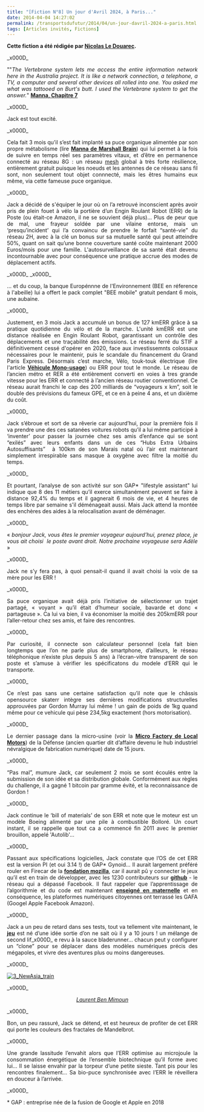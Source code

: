 ```yaml
---
title: "[Fiction N°8] Un jour d'Avril 2024, à Paris..."
date: 2014-04-04 14:27:02
permalink: /transportsdufutur/2014/04/un-jour-davril-2024-a-paris.html
tags: [Articles invités, Fictions]
---
```


<p dir="ltr" style="text-align: justify;"><strong>Cette fiction a été rédigée par <a href="https://twitter.com/ledouarec" target="_blank" rel="noopener">Nicolas Le Douarec</a>.</strong></p>_x000D_
<p dir="ltr" style="text-align: justify;">""<em>The Vertebrane system lets me access the entire information network here in the Australia project. It is like a network connection, a telephone, a TV, a computer and several other devices all rolled into one. You asked me what was tattooed on Burt's butt. I used the Vertebrane system to get the answer.</em>" <a href="http://marshallbrain.com/manna7.htm" target="_blank" rel="noopener"><strong>Manna, Chapitre 7</strong></a></p>_x000D_
<p dir="ltr" style="text-align: justify;">Jack est tout excité.</p>_x000D_
<p dir="ltr" style="text-align: justify;">Cela fait 3 mois qu’il s’est fait implanté sa puce organique alimentée par son propre métabolisme (lire <a href="http://marshallbrain.com/manna1.htm" target="_blank" rel="noopener"><strong>Manna de Marshall Brain</strong></a>) qui lui permet à la fois de suivre en temps réel ses paramètres vitaux, et d’être en permanence connecté au réseau 8G : un réseau <a title="topologie Mesh" href="http://fr.wikipedia.org/wiki/Topologie_mesh" target="_blank" rel="noopener">mesh</a> global à très forte résilience, entièrement gratuit puisque les noeuds et les antennes de ce réseau sans fil sont, non seulement tout objet connnecté, mais les êtres humains eux même, via cette fameuse puce organique.</p>_x000D_
<p dir="ltr" style="text-align: justify;">Jack a décidé de s'équiper le jour où on l’a retrouvé inconscient après avoir pris de plein fouet à vélo la portière d’un Engin Roulant Robot (ERR) de la Poste (ou était-ce Amazon, il ne se souvient déjà plus)… Plus de peur que de mal, une frayeur soldée par une vilaine entorse, mais un ‘presqu’incident’ qui l’a convaincu de prendre le forfait “santé-vie” du réseau 2H, avec à la clé un bonus sur sa mutuelle santé qui peut atteindre 50%, quant on sait qu’une bonne couverture santé coûte maintenant 2000 Euros/mois pour une famille. L'autosurveillance de sa santé était devenu incontournable avec pour conséquence une pratique accrue des modes de déplacement actifs.</p>_x000D_
<!--more-->_x000D_
<p dir="ltr" style="text-align: justify;">… et du coup, la banque Europénnne de l'Environnement (BEE en réference à l'abeille) lui a offert le pack complet "BEE mobile" gratuit pendant 6 mois, une aubaine.</p>_x000D_
<p dir="ltr" style="text-align: justify;">Justement, en 3 mois Jack a accumulé un bonus de 127 kmERR grâce à sa pratique quotidienne du vélo et de la marche. L'unité kmERR est une distance réalisée en Engin Roulant Robot, garantissant un contrôle des déplacements et une traçabilité des émissions. Le réseau ferré du STIF a définitivement cessé d'opérer en 2020, face aux investissemnts colossaux nécessaires pour le maintenir, puis le scandale du financement du Grand Paris Express. Désormais c’est marche, Vélo, touk-touk électrique (lire l'article <a href="https://gabrielplassat.github.io/transportsdufutur/2012/10/exemples-de-vehicule-mono-usage-a-tendance-servicielle.html" target="_blank" rel="noopener"><strong>Véhicule Mono-usage</strong></a>) ou ERR pour tout le monde. Le réseau de l’ancien métro et RER a été entièrement converti en voies à tres grande vitesse pour les ERR et connecté à l’ancien réseau routier conventionnel. Ce réseau aurait franchi le cap des 200 milliards de “voyageurs x km”, soit le double des prévisions du fameux GPE, et ce en à peine 4 ans, et un dixième du coût.</p>_x000D_
<p dir="ltr" style="text-align: justify;">Jack s’ébroue et sort de sa rêverie car aujourd’hui, pour la première fois il va prendre une des ces satanées voitures robots qu’il a lui même participé à ‘inventer’ pour passer la journée chez ses amis d’enfance qui se sont “exilés” avec leurs enfants dans un de ces “Hubs Extra Urbains Autosuffisants”  à 100km de son Marais natal où l’air est maintenant simplement irrespirable sans masque à oxygène avec filtre la moitié du temps.</p>_x000D_
<p dir="ltr" style="text-align: justify;">Et pourtant, l’analyse de son activité sur son GAP* "lifestyle assistant" lui indique que 8 des 11 métiers qu’il exerce simultanément peuvent se faire à distance 92,4% du temps et il gagnerait 6 mois de vie, et 4 heures de temps libre par semaine s'il déménageait aussi. Mais Jack attend la montée des enchères des aides à la relocalisation avant de déménager.</p>_x000D_
<p dir="ltr" style="text-align: justify;">« <em>bonjour Jack, vous êtes le premier voyageur aujourd’hui, prenez place, je vous ait choisi  le poste avant droit. Notre prochaine voyageuse sera Adèle</em> »</p>_x000D_
<p dir="ltr" style="text-align: justify;">Jack ne s’y fera pas, à quoi pensait-il quand il avait choisi la voix de sa mère pour les ERR !</p>_x000D_
<p dir="ltr" style="text-align: justify;">Sa puce organique avait déjà pris l’initiative de sélectionner un trajet partagé, « voyant » qu’il était d’humeur sociale, bavarde et donc « partageuse ». Ca lui va bien, il va économiser la moitié des 205kmERR pour l’aller-retour chez ses amis, et faire des rencontres.</p>_x000D_
<p dir="ltr" style="text-align: justify;">Par curiosité, il connecte son calculateur personnel (cela fait bien longtemps que l’on ne parle plus de smartphone, d’ailleurs, le réseau téléphonique n’existe plus depuis 5 ans) à l’écran-vitre transparent de son poste et s’amuse à vérifier les spécificatons du modele d’ERR qui le transporte.</p>_x000D_
<p dir="ltr" style="text-align: justify;">Ce n’est pas sans une certaine satisfaction qu’il note que le châssis opensource skaterr intègre ses dernières modifications structurelles approuvées par Gordon Murray lui même ! un gain de poids de 1kg quand même pour ce vehicule qui pèse 234,5kg exactement (hors motorisation).</p>_x000D_
<p dir="ltr" style="text-align: justify;">Le dernier passage dans la micro-usine (voir la <a href="https://localmotors.com/microfactory/" target="_blank" rel="noopener"><strong>Micro Factory de Local Motors</strong></a>) de la Défense (ancien quartier dit d’affaire devenu le hub industriel névralgique de fabrication numérique) date de 15 jours.</p>_x000D_
<p dir="ltr" style="text-align: justify;">“Pas mal”, mumure Jack, car seulement 2 mois se sont écoulés entre la submission de son idée et sa distribution globale. Conformément aux règles du challenge, il a gagné 1 bitcoin par gramme évité, et la reconnaissance de Gordon !</p>_x000D_
<p dir="ltr" style="text-align: justify;">Jack continue le ‘bill of materials’ de son ERR et note que le moteur est un modèle Boeing alimenté par une pile à combustible Bolloré. Un court instant, il se rappelle que tout ca a commencé fin 2011 avec le premier brouillon, appelé 'Autolib'...</p>_x000D_
<p dir="ltr" style="text-align: justify;">Passant aux spécifications logicielles, Jack constate que l’OS de cet ERR est la version PI (et oui 3.14 !) de GAP* Gynoid… Il aurait largement préféré rouler en Firecar de la <a href="https://www.mozilla.org/en-US/foundation/" target="_blank" rel="noopener"><strong>fondation mozilla</strong></a>, car il aurait pû y connecter le jeux qu’il est en train de développer, avec les 1230 contributeurs sur <a href="https://github.com/" target="_blank" rel="noopener"><strong>github</strong></a> - le réseau qui a dépassé Facebook. Il faut rappeler que l’apprentissage de l’algorithmie et du code est maintenant <a href="http://www.scratchmypi.co.uk/" target="_blank" rel="noopener"><strong>enseigné en maternelle</strong></a> et en conséquence, les plateformes numériques citoyennes ont terrassé les GAFA (Googel Apple Facebook Amazon).</p>_x000D_
<p dir="ltr" style="text-align: justify;">Jack a un peu de retard dans ses tests, tout va tellement vite maintenant, le <a href="http://www.mobility-trends.com/index.php/2013/03/come-out-and-play-towards-the-emergence-of-the-playable-city" target="_blank" rel="noopener"><strong>jeu</strong></a> est né d’une idée sortie d’on ne sait où il y a 10 jours ! un mélange de second lif_x000D_
e revu à la sauce bladerunner… chacun peut y configurer un “clone” pour se déplacer dans des modèles numériques précis des mégapoles, et vivre des aventures plus ou moins dangereuses.</p>_x000D_
<p dir="ltr" style="text-align: justify;"><a class="asset-img-link" href="https://gabrielplassat.github.io/transportsdufutur/wp-content/uploads/sites/6/old/6a0120a66d2ad4970b01a73d9f2ee7970d-pi.jpg"><img class="asset asset-image at-xid-6a0120a66d2ad4970b01a73d9f2ee7970d image-full img-responsive" title="3_NewAsia_train" src="/wp-content/uploads/sites/6/old/6a0120a66d2ad4970b01a73d9f2ee7970d-800wi.jpg" alt="3_NewAsia_train" border="0" /></a></p>_x000D_
<p dir="ltr" style="text-align: center;"><a href="http://www.blueman.ws/concept/total_recall.php" target="_blank" rel="noopener"><em>Laurent Ben Mimoun</em></a></p>_x000D_
<p dir="ltr" style="text-align: justify;">Bon, un peu rassuré, Jack se détend, et est heureux de profiter de cet ERR qui porte les couleurs des fractales de Mandelbrot.</p>_x000D_
<p dir="ltr" style="text-align: justify;">Une grande lassitude l’envahit alors que l’ERR optimise au microjoule la consommation énergétique de l’ensemble biotechnique qu’il forme avec lui… Il se laisse envahir par la torpeur d’une petite sieste. Tant pis pour les rencontres finalement… Sa bio-puce synchronisée avec l’ERR le réveillera en douceur à l’arrivée.</p>_x000D_
<p style="text-align: justify;">* GAP : entreprise née de la fusion de Google et Apple en 2018</p>
